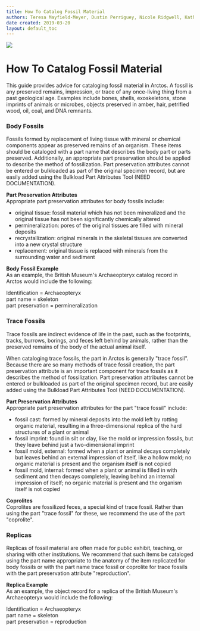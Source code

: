 ```yaml
---
title: How To Catalog Fossil Material
authors: Teresa Mayfield-Meyer, Dustin Perriguey, Nicole Ridgwell, Katherine Anderson
date created: 2019-03-20
layout: default_toc
---
```

 
![](https://raw.githubusercontent.com/ArctosDB/documentation-wiki/gh-pages/tutorial_images/Bear%20Work%20in%20Progress.JPG) 

# How To Catalog Fossil Material

This guide provides advice for cataloging fossil material in Arctos. A fossil is any preserved remains, impression, or trace of any once-living thing from a past geological age. Examples include bones, shells, exoskeletons, stone imprints of animals or microbes, objects preserved in amber, hair, petrified wood, oil, coal, and DNA remnants.

### Body Fossils

Fossils formed by replacement of living tissue with mineral or chemical components appear as preserved remains of an organism. These items should be cataloged with a part name that describes the body part or parts preserved. Additionally, an appropriate part preservation should be applied to describe the method of fossilization. Part preservation attributes cannot be entered or bulkloaded as part of the original specimen record, but are easily added using the Bulkload Part Attributes Tool (NEED DOCUMENTATION).

 **Part Preservation Attributes**  
 Appropriate part preservation attributes for body fossils include:

  * original tissue: fossil material which has not been mineralized and the original tissue has not been significantly chemically altered
  * permineralization:	pores of the original tissues are filled with mineral deposits
  * recrystallization:	original minerals in the skeletal tissues are converted into a new crystal structure
  * replacement:	original tissue is replaced with minerals from the surrounding water and sediment

 **Body Fossil Example**  
 As an example, the British Museum's Archaeopteryx catalog record in Arctos would include the following:

 Identification = Archaeopteryx  
 part name = skeleton  
 part preservation = permineralization  
  
 ### Trace Fossils

 Trace fossils are indirect evidence of life in the past, such as the footprints, tracks, burrows, borings, and feces left behind by animals, rather than the preserved remains of the body of the actual animal itself.

 When cataloging trace fossils, the part in Arctos is generally "trace fossil". Because there are so many methods of trace fossil creation, the part preservation attribute is an important component for trace fossils as it describes the method of fossilization. Part preservation attributes cannot be entered or bulkloaded as part of the original specimen record, but are easily added using the Bulkload Part Attributes Tool (NEED DOCUMENTATION).

 **Part Preservation Attributes**  
 Appropriate part preservation attributes for the part "trace fossil" include:

  * fossil cast:	formed by mineral deposits into the mold left by rotting organic material, resulting in a three-dimensional replica of the hard structures of a plant or animal
  * fossil imprint:	found in silt or clay, like the mold or impression fossils, but they leave behind just a two-dimensional imprint
  * fossil mold, external:	formed when a plant or animal decays completely but leaves behind an external impression of itself, like a hollow mold; no organic material is present and the organism itself is not copied
  * fossil mold, internal: formed when a plant or animal is filled in with sediment and then decays completely, leaving behind an internal impression of itself; no organic material is present and the organism itself is not copied
  
  **Coprolites**  
  Coprolites are fossilized feces, a special kind of trace fossil. Rather than using the part "trace fossil" for these, we recommend the use of the part "coprolite". 
 
### Replicas

Replicas of fossil material are often made for public exhibit, teaching, or sharing with other institutions. We recommend that such items be cataloged using the part name appropriate to the anatomy of the item replicated for body fossils or with the part name trace fossil or coprolite for trace fossils with the part preservation attribute "reproduction".

  **Replica Example**  
  As an example, the object record for a replica of the British Museum's Archaeopteryx would include the following:

  Identification = Archaeopteryx  
  part name = skeleton  
  part preservation = reproduction
